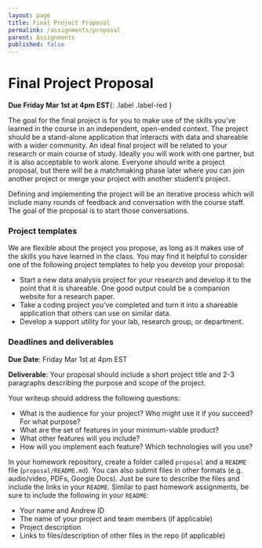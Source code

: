 ```yaml
---
layout: page
title: Final Project Proposal
permalink: /assignments/proposal
parent: Assignments
published: false
---
```

# Final Project Proposal

**Due Friday Mar 1st at 4pm EST**{: .label .label-red } 

The goal for the final project is for you to make use of the skills you’ve learned in the course in an independent, open-ended context. The project should be a stand-alone application that interacts with data and shareable with a wider community. An ideal final project will be related to your research or main course of study. Ideally you will work with one partner, but it is also acceptable to work alone. Everyone should write a project proposal, but there will be a matchmaking phase later where you can join another project or merge your project with another student’s project.

Defining and implementing the project will be an iterative process which will include many rounds of feedback and conversation with the course staff. The goal of the proposal is to start those conversations.


### Project templates
We are flexible about the project you propose, as long as it makes use of the skills you have learned in the class. You may find it helpful to consider one of the following project templates to help you develop your proposal:
- Start a new data analysis project for your research and develop it to the point that it is shareable. One good output could be a companion website for a research paper.
- Take a coding project you’ve completed and turn it into a shareable application that others can use on similar data.
- Develop a support utility for your lab, research group, or department.


### Deadlines and deliverables

__Due Date__: Friday Mar 1st at 4pm EST

__Deliverable__: Your proposal should include a short project title and 2-3 paragraphs describing the purpose and scope of the project. 

Your writeup should address the following questions:

- What is the audience for your project? Who might use it if you succeed? For what purpose?
- What are the set of features in your minimum-viable product?
- What other features will you include?
- How will you implement each feature? Which technologies will you use?

In your homework repository, create a folder called `proposal` and a `README` file (`proposal/README.md`). You can also submit files in other formats (e.g. audio/video, PDFs, Google Docs). Just be sure to describe the files and include the links in your `README`. Similar to past homework assignments, be sure to include the following in your `README`:

* Your name and Andrew ID
* The name of your project and team members (if applicable)
* Project description
* Links to files/description of other files in the repo (if applicable)